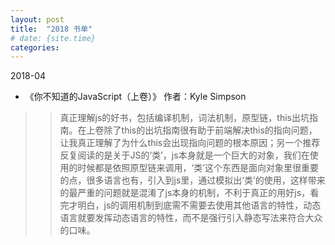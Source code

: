 ```yaml
---
layout: post
title:  "2018 书单"
# date: {site.time}
categories: 
---
```


2018-04

* 《你不知道的JavaScript（上卷）》 作者：Kyle Simpson

>> 真正理解js的好书，包括编译机制，词法机制，原型链，this出坑指南。在上卷除了this的出坑指南很有助于前端解决this的指向问题，让我真正理解了为什么this会出现指向问题的根本原因；另一个推荐反复阅读的是关于JS的‘类’，js本身就是一个巨大的对象，我们在使用的时候都是依照原型链来调用，‘类’这个东西是面向对象里很重要的点，很多语言也有，引入到js里，通过模拟出‘类’的使用，这样带来的最严重的问题就是混淆了js本身的机制，不利于真正的用好js，看完才明白，js的调用机制到底需不需要去使用其他语言的特性，动态语言就要发挥动态语言的特性，而不是强行引入静态写法来符合大众的口味。